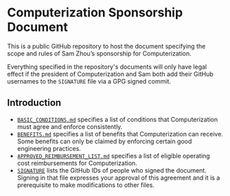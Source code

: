 # Computerization Sponsorship Document

This is a public GitHub repository to host the document specifying the scope and rules of Sam
Zhou’s sponsorship for Computerization.

Everything specified in the repository's documents will only have legal effect if the president of
Computerization and Sam both add their GitHub usernames to the `SIGNATURE` file via a GPG signed
commit.

## Introduction

- [`BASIC_CONDITIONS.md`](./BASIC_CONDITIONS.md) specifies a list of conditions that Computerization
  must agree and enforce consistently.
- [`BENEFITS.md`](./BENEFITS.md) specifies a list of benefits that Computerization can receive. Some
  benefits can only be claimed by enforcing certain good engineering practices.
- [`APPROVED_REIMBURSEMENT_LIST.md`](./APPROVED_REIMBURSEMENT_LIST.md) specifies a list of eligible
  operating cost reimbursements for Computerization.
- [`SIGNATURE`](./SIGNATURE) lists the GitHub IDs of people who signed the document. Signing in that
  file expresses your approval of this agreement and it is a prerequisite to make modifications to
  other files.

